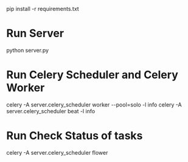 pip install -r requirements.txt


# Run Server
python server.py

# Run Celery Scheduler and Celery Worker
celery -A server.celery_scheduler worker --pool=solo -l info
celery -A server.celery_scheduler beat -l info

# Run Check Status of tasks
celery -A server.celery_scheduler flower